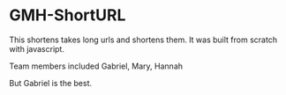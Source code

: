 # GMH-ShortURL

This shortens takes long urls and shortens them. It was built from scratch with javascript.

Team members included Gabriel, Mary, Hannah

But Gabriel is the best.
